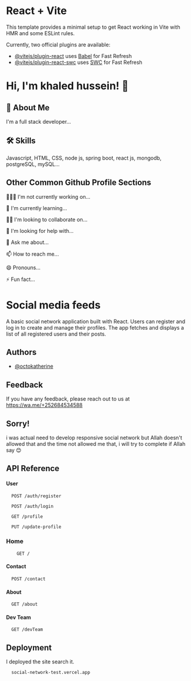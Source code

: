 # React + Vite

This template provides a minimal setup to get React working in Vite with HMR and some ESLint rules.

Currently, two official plugins are available:

- [@vitejs/plugin-react](https://github.com/vitejs/vite-plugin-react/blob/main/packages/plugin-react/README.md) uses [Babel](https://babeljs.io/) for Fast Refresh
- [@vitejs/plugin-react-swc](https://github.com/vitejs/vite-plugin-react-swc) uses [SWC](https://swc.rs/) for Fast Refresh


# Hi, I'm khaled hussein! 👋


## 🚀 About Me
I'm a full stack developer...


## 🛠 Skills
Javascript, HTML, CSS, node js, spring boot, react js, mongodb, postgreSQL, mySQL...


## Other Common Github Profile Sections
👩‍💻😔 I'm not currently working on...

🧠 I'm currently learning...

👯‍♀️ I'm looking to collaborate on...

🤔 I'm looking for help with...

💬 Ask me about...

📫 How to reach me...

😄 Pronouns...

⚡️ Fun fact...


# Social media feeds

A basic social network application built with React. Users can register and log in to create and manage their profiles. The app fetches and displays a list of all registered users and their posts.




## Authors

- [@octokatherine](https://www.github.com/khaledhussein957)


## Feedback

If you have any feedback, please reach out to us at https://wa.me/+252684534588


## Sorry!
i was actual need to develop responsive social network but Allah doesn't allowed that and the time not allowed me that, i will try to complete if Allah say 😊
## API Reference

#### User

```http
  POST /auth/register
```
```http
  POST /auth/login
```
```http
  GET /profile
```
```http
  PUT /update-profile
```

### Home
```http
    GET /
```


#### Contact

```http
  POST /contact
```

#### About

```http
  GET /about
```

#### Dev Team

```http
  GET /devTeam
```



## Deployment

I deployed the site search it.

```bash
  social-network-test.vercel.app
```


